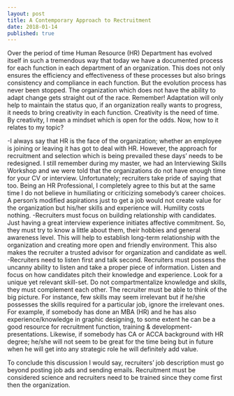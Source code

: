 ```yaml
---
layout: post
title: A Contemporary Approach to Rectruitment
date: 2018-01-14 
published: true
---
```


Over the period of time Human Resource (HR) Department has evolved itself in such a tremendous way that today we have a documented process for each function in each department of an organization. This does not only ensures the efficiency and effectiveness of these processes but also brings consistency and compliance in each function.
But the evolution process has never been stopped. The organization which does not have the ability to adapt change gets straight out of the race. Remember! Adaptation will only help to maintain the status quo, if an organization really wants to progress, it needs to bring creativity in each function. Creativity is the need of time. By creativity, I mean a mindset which is open for the odds. Now, how to it relates to my topic?

-I always say that HR is the face of the organization; whether an employee is joining or leaving it has got to deal with HR. However, the approach for recruitment and selection which is being prevailed these days’ needs to be redesigned. I still remember during my master, we had an Interviewing Skills Workshop and we were told that the organizations do not have enough time for your CV or interview. Unfortunately; recruiters take pride of saying that too. Being an HR Professional, I completely agree to this but at the same time I do not believe in humiliating or criticizing somebody’s career choices. A person’s modified aspirations just to get a job would not create value for the organization but his/her skills and experience will. Humility costs nothing.
-Recruiters must focus on building relationship with candidates. Just having a great interview experience initiates affective commitment. So, they must try to know a little about them, their hobbies and general awareness level. This will help to establish long-term relationship with the organization and creating more open and friendly environment. This also makes the recruiter a trusted advisor for organization and candidate as well. 
-Recruiters need to listen first and talk second. Recruiters must possess the uncanny ability to listen and take a proper piece of information. Listen and focus on how candidates pitch their knowledge and experience. Look for a unique yet relevant skill-set. Do not compartmentalize knowledge and skills, they must complement each other. The recruiter must be able to think of the big picture. For instance, few skills may seem irrelevant but if he/she possesses the skills required for a particular job, ignore the irrelevant ones. For example, if somebody has done an MBA (HR) and he has also experience/knowledge in graphic designing, to some extent he can be a good resource for recruitment function, training & development- presentations. Likewise, if somebody has CA or ACCA background with HR degree; he/she will not seem to be great for the time being but in future when he will get into any strategic role he will definitely add value.

To conclude this discussion I would say, recruiters’ job description must go beyond posting job ads and sending emails. Recruitment must be considered science and recruiters need to be trained since they come first then the organization.
